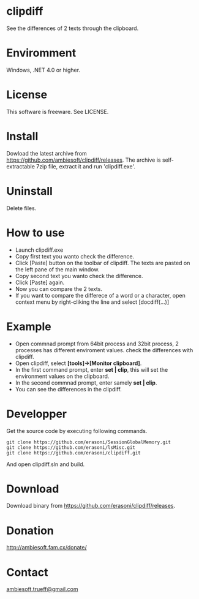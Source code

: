 # clipdiff
See the differences of 2 texts through the clipboard.

# Enviromment
Windows, .NET 4.0 or higher.

# License
This software is freeware. See LICENSE.

# Install
Dowload the latest archive from https://github.com/ambiesoft/clipdiff/releases.
The archive is self-extractable 7zip file, extract it and run 'clipdiff.exe'.

# Uninstall
Delete files.

# How to use
* Launch clipdiff.exe
* Copy first text you wanto check the difference.
* Click [Paste] button on the toolbar of clipdiff. The texts are pasted on the left pane of the main window.
* Copy second text you wanto check the difference.
* Click [Paste] again.
* Now you can compare the 2 texts.
* If you want to compare the differece of a word or a character, open context menu by right-cliking the line and select [docdiff(...)]

# Example
* Open commnad prompt from 64bit process and 32bit process, 2 processes has different enviroment values. check the differences with clipdiff.
* Open clipdiff, select **[tools]->[Monitor clipboard]**.
* In the first command prompt, enter **set | clip**, this will set the environment values on the clipboard.
* In the second commnad prompt, enter samely **set | clip**.
* You can see the differences in the clipdiff.

# Developper
Get the source code by executing following commands.
```
git clone https://github.com/erasoni/SessionGlobalMemory.git
git clone https://github.com/erasoni/lsMisc.git
git clone https://github.com/erasoni/clipdiff.git
```
And open clipdiff.sln and build.

# Download
Download binary from <https://github.com/erasoni/clipdiff/releases>.

# Donation
<http://ambiesoft.fam.cx/donate/>

# Contact
ambiesoft.trueff@gmail.com
